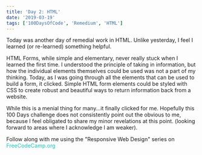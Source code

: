 ```yaml
---
title: 'Day 2: HTML'
date: '2019-03-19'
tags: ['100DaysOfCode', 'Remedium', 'HTML']
---
```


Today was another day of remedial work in HTML. Unlike yesterday, I feel I learned (or re-learned) something helpful.

HTML Forms, while simple and elementary, never really stuck when I learned the first time. I understood the principle of taking in information, but how the individual elements themselves could be used was not a part of my thinking. Today, as I was going through all the elements that can be used to build a form, it clicked. Simple HTML form elements could be styled with CSS to create robust and beautiful ways to return information back from a website.

While this is a menial thing for many...it finally clicked for me. Hopefully this 100 Days challenge does not consistently point out the obvious to me, because I feel obligated to share my minor revelations at this point. (looking forward to areas where I acknowledge I am weaker).

Follow along with me using the "Responsive Web Design" series on <a href="https://www.freecodecamp.org/blanghoff" style="color:#1BC6B4; text-decoration:none">FreeCodeCamp.org</a>